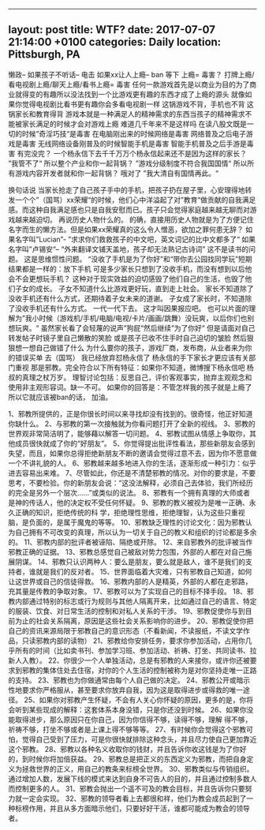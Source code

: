 
---
layout: post
title:  WTF?
date:   2017-07-07 21:14:00 +0100
categories: Daily
location: Pittsburgh, PA
---

懒政–
如果孩子不听话– 电击
如果xx让人上瘾– ban
等下
上瘾= 毒害？
打牌上瘾/看电视剧上瘾/聊天上瘾/看书上瘾= 毒害
任何一款游戏首先是以商业为目的为了商业就得变的有趣所以没法找到一个比游戏更有趣的东西才成了上瘾的源头
就像如果你觉得电视剧比看书更有趣你会多看电视剧一样
这锅游戏不背，手机也不背
这锅家长和教育得背
游戏本就是一种满足人的精神需求的东西当孩子的精神需求不能被家长满足的时候才会对游戏上瘾
难道几千年来不是这样吗
在读八股文既是一切的时候”奇淫巧技“是毒害
在电脑刚出来的时候网络是毒害
网络普及之后电子游戏是毒害
无线网络设备刚普及的时候智能手机是毒害
智能手机普及之后手游是毒害
有完没完？
一个杨永信下去千千万万个杨永信起来还不是因为这样的家长？
”我管不了“
所以整个产业和你一起背锅？
”游戏分级制度不符合我国国情“
所以所有游戏内容开发者就和你一起背锅？
哦对了
”我大清自有国情再此。“

换句话说
当家长抢走了自己孩子手中的手机，把孩子扔在屋子里，心安理得地转发一个个”（国骂）xx荣耀“的时候，他们心中洋溢起了对”教育“做贡献的自我满足感。而这种自我满足感也只是自我安慰而已。孩子只会觉得家庭越来越无聊而对游戏越来越迫切。
再说历史人物什么的。
的确，直接用历史人物就是为了方便记住名字而生的懒方法。但是如果xx荣耀真的这么令人憎恶，欲加之罪何患无辞？
如果名字叫”Lucian”- ”求求你们救救孩子的中文吧，英文词记的比中文都多了“
如果名字叫”卢锡安“– “外来翻译文铺天盖地，孩子却无法熟记古诗词”
这不是读书的问题。
这是思维惯性问题。
“没收了手机是为了你好”和“带你去公园找同学玩”短期结果都是一样的：放下手机
可是多少家长只想到了没收手机，而没有想到以后他会不会更想玩手机？
这种对于现实效益的迫切感毁了他们自己的生活，也毁了他们子女的成长。
子女不知道什么比游戏更好玩，直到走上社会。
家长不知道除了没收手机还有什么方式，还期待着子女未来的道谢。
子女成了家长时，不知道除了没收手机还有什么方式。
一代一代下去。
这才叫因果报应吧。
也可以片面的理解为”我小时候（游戏机/手机/电脑/电视/卡片/画画/跳舞）没玩爽，以后你们也别想玩爽。“
虽然家长看了会轻蔑的说声”狗屁“然后继续”为了你好“
但是请面对自己转发帖子时镜子里自己懒散的笑脸
或是孩子已收不住手时自己迫切的皱脸
然后狠狠想一想自己做错了什么
为什么要你的孩子，游戏厂商，发布商，从业者来为你的错误买单
去（国骂）
我已经放弃怼杨永信了
杨永信的手下家长才更应该有关部门重视
那是邪教。完全符合以下所有特征：如果你不知道，微博搜下杨永信吧
杨叔的真理之杖万岁。
理智讨论包括：反思自己，评价客观事实，抛弃主观观念和使用非主观形容词。缺一不可。
如果你的回答是：不管怎样我的孩子就是上瘾了所以它就应该被ban的话，
加油。

1、邪教所提供的，正是你很长时间以来寻找却没有找到的。很奇怪，他正好知道你缺什么。
2、与邪教的第一次接触就为你看问题打开了全新的视线。
3、邪教的世界观非常简洁明了，能够藉以解答一切问题。
4、邪教试图从情感上争取你，其他成员很快就成了你的“好朋友”。
5、你觉得提出批评性看法，那些新朋友会感到失望，而且，如果你总得拒绝新朋友不断的邀请会觉得过意不去，因为你不愿意做一个不讲礼貌的人。
6、邪教越来越多地进入你的生活，逐渐形成一种引力：似乎进去容易出来难。
7、尽管如此，你还是不清楚邪教的情况。对你的要求是，不要思考，不要检验。你的新朋友会说：“这没法解释，必须自己去体验，我们所经历的完全是另外一个层次……”或类似的说法。
8、邪教有一个拥有真理的大师或者是神的传话人，他的决定权不受任何怀疑。
9、邪教的教义被视为是唯一正确、永久正确的知识，拒绝传统的科
学，拒绝理性思维，拒绝理智，认为这些只重视脑，是负面的，是属于魔鬼的等等。
10、邪教缺乏理性的讨论文化：因为邪教认为自己拥有不可改变的真理，所以认为一切关于自己的教义和组织的讨论都是多余的。
11、邪教内部的批评者被诬陷、隔绝或开除。
12、来自邪教外的批评被当作邪教正确的证据。
13、邪教总感觉自己被敌对势力包围，外部的人都在对自己施展阴谋。
14、邪教只认识两种人：要么是朋友，要么就是敌人，谁不是我们的支持者，谁就是我们的反对者。
15、世界面临着大灾难，只有邪教自己知道，如何让这世界或自己的信徒得救。
16、邪教内部的人是精英，外部的人都在走邪路，充其量是传教的争取对象。
17、邪教可以为了实现自己的目标不择手段。
18、邪教内部通过特别的标志或行为规则与其他人隔离开来，比如通过自己的语言、特定的服装、饮食、对日常生活的控制和对私人关系的干涉。
19、邪教促使你与到目前为止的社会关系隔离，原因是这些社会关系影响你的进步。
20、邪教促使你把自己的资讯来源局限于邪教自己的意识形态（不看新闻，不读报纸，不读文学作品，只读邪教内部的读物）
21、邪教给你安排任务，要求你参加活动，占用你几乎所有的时间（比如卖书刊、参加学习班、参加活动、祈祷、打坐、共同读书、拉新人入教）。
22、你很少一个人单独活动，总是有邪教的人来接你，或许你还被要求到邪教的集体住处去住宿，对你的个人生活的控制被称为是对你坚持走唯一正路的支持。
23、邪教也为你做通常由每个人自己做的决定。
24、邪教公开或暗示性地要求你严格服从，甚至要求你放弃自我，因为这是取得进步或得救的唯一途径。
25、如果你对邪教产生怀疑，不会有人关心你怀疑的原因，更多的是，你将会听到某些现成的解释：这套体系本身没错，只是你还没到时候。
26、如果你没能取得进步，那么原因只在你自己，因为你信得不够，读得不够，理解
得不够，祈祷不够，打坐不够或者是上课上得不够等等。
27、有时候你会觉得这个邪教可怕，觉得自己受到了压力，可是你很快就排除这种念头，并且尽力使自己更加靠近这个邪教。
28、邪教以各种名义收取你的钱财，并且告诉你收这钱是为了你好的，到时候你将加倍获益。
29、邪教总是把正义的东西定义为邪教，而把自身定义为拯救世界的正义，用自己的教条来标榜全世界。
30、邪教类似与传销组织。通过增加人数，发展下线的模式来达到自身不可告人的目的，并且通过控制多数人而控制更多的人。
31、邪教会抛出一个遥不可及的教会目标，并且告诉你只要努力就一定会实现。
32、邪教的领导者看上去都很和祥，他们为教会成员起到了一种标榜作用，并且从多方面暗示他们，只要好好干活，谁都可能成为教会的领导者。

